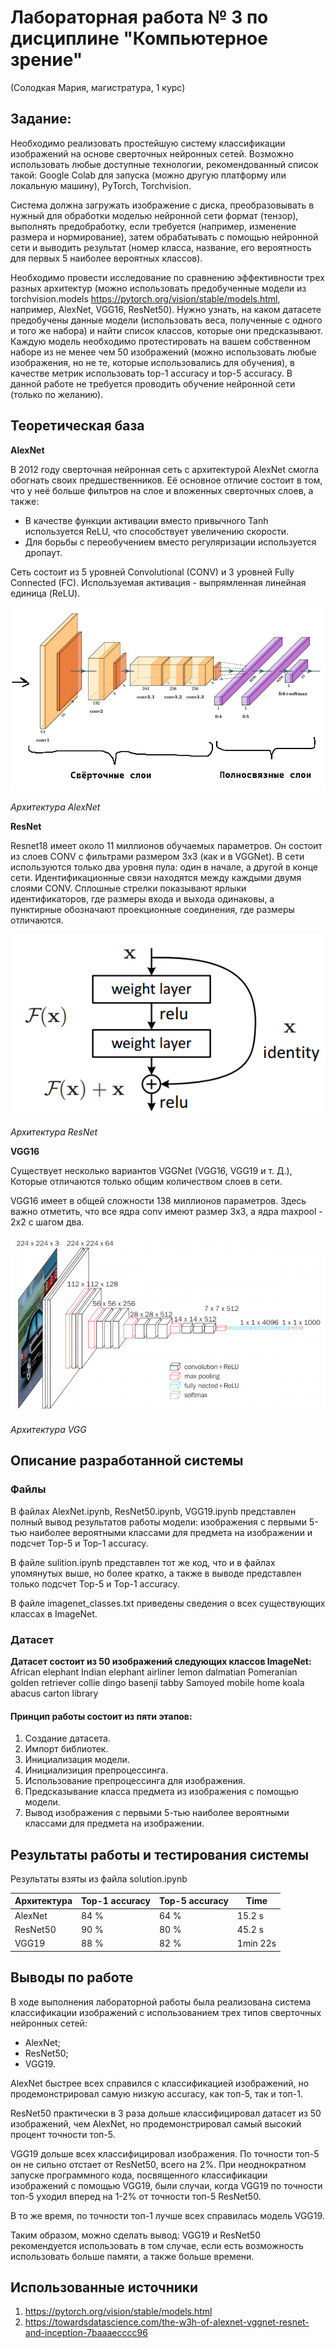 # Лабораторная работа № 3 по дисциплине "Компьютерное зрение" 
(Солодкая Мария, магистратура, 1 курс)

## Задание:
Необходимо реализовать простейшую систему классификации изображений на основе сверточных нейронных сетей. Возможно использовать любые
доступные технологии, рекомендованный список такой: Google Colab для запуска (можно другую платформу или локальную машину), PyTorch, Torchvision.

Система должна загружать изображение с диска, преобразовывать в нужный для обработки моделью нейронной сети формат (тензор), выполнять
предобработку, если требуется (например, изменение размера и нормирование), затем обрабатывать с помощью нейронной сети и выводить
результат (номер класса, название, его вероятность для первых 5 наиболее вероятных классов).

Необходимо провести исследование по сравнению эффективности трех разных архитектур (можно использовать предобученные модели из
torchvision.models https://pytorch.org/vision/stable/models.html, например, AlexNet, VGG16, ResNet50). Нужно узнать, на каком датасете предобучены данные модели (использовать веса, полученные с одного и того же набора) и найти список классов, которые они предсказывают. Каждую модель необходимо протестировать на вашем собственном наборе из не менее чем 50 изображений (можно использовать любые изображения, но не те, которые использовались для обучения), в качестве метрик использовать top-1 accuracy и top-5 accuracy. В данной работе не требуется проводить обучение нейронной сети (только по желанию).

## Теоретическая база
**AlexNet**

В 2012 году сверточная нейронная сеть с архитектурой AlexNet смогла обогнать своих предшественников. Её основное отличие состоит в том, что у неё больше фильтров на слое и вложенных сверточных слоев, а также:

* В качестве функции активации вместо привычного Tanh используется ReLU, что способствует увеличению скорости.
* Для борьбы с переобучением вместо регуляризации используется дропаут.

Сеть состоит из 5 уровней Convolutional (CONV) и 3 уровней Fully Connected (FC). Используемая активация - выпрямленная линейная единица (ReLU). 

<img src="https://github.com/smlrdk/ComputerVision/blob/main/Lab3/readme_img/alexnet.png">

*Архитектура AlexNet* 

**ResNet**

Resnet18 имеет около 11 миллионов обучаемых параметров. Он состоит из слоев CONV с фильтрами размером 3х3 (как и в VGGNet). В сети используются только два уровня пула: один в начале, а другой в конце сети. Идентификационные связи находятся между каждыми двумя слоями CONV. Сплошные стрелки показывают ярлыки идентификаторов, где размеры входа и выхода одинаковы, а пунктирные обозначают проекционные соединения, где размеры отличаются. 

<img src="https://github.com/smlrdk/ComputerVision/blob/main/Lab3/readme_img/ResNet.png">

*Архитектура ResNet* 

**VGG16**

Существует несколько вариантов VGGNet (VGG16, VGG19 и т. Д.), Которые отличаются только общим количеством слоев в сети.

VGG16 имеет в общей сложности 138 миллионов параметров. Здесь важно отметить, что все ядра conv имеют размер 3x3, а ядра maxpool - 2x2 с шагом два.

<img src="https://github.com/smlrdk/ComputerVision/blob/main/Lab3/readme_img/VGG.png">

*Архитектура VGG* 

## Описание разработанной системы

### Файлы
В файлах AlexNet.ipynb, ResNet50.ipynb, VGG19.ipynb представлен полный вывод результатов работы модели: изображения с первыми 5-тью наиболее вероятными классами для предмета на изображении и подсчет Top-5 и Top-1 accuracy.

В файле sulition.ipynb представлен тот же код, что и в файлах упомянутых выше, но более кратко, а также в выводе представлен только подсчет Top-5 и Top-1 accuracy.

В файле imagenet_classes.txt приведены сведения о всех существующих классах в ImageNet.

### Датасет

**Датасет состоит из 50 изображений следующих классов ImageNet:**
African elephant
Indian elephant
airliner
lemon
dalmatian
Pomeranian
golden retriever
collie
dingo
basenji
tabby
Samoyed
mobile home
koala
abacus
carton
library

#### Принцип работы состоит из пяти этапов:
1. Создание датасета.
2. Импорт библиотек.
3. Инициализация модели.
4. Инициализиция препроцессинга.
5. Использование препроцессинга для изображения.
6. Предсказывание класса предмета из изображения с помощью модели.
7. Вывод изображения с первыми 5-тью наиболее вероятными классами для предмета на изображении.

## Результаты работы и тестирования системы

Результаты взяты из файла solution.ipynb

| Архитектура | Top-1 accuracy | Top-5 accuracy | Time   | 
|-------------|----------------|----------------|--------|
| AlexNet     |      84 %      |     64 %       |15.2 s  |
| ResNet50    |      90 %      |     80 %       |45.2 s  |
| VGG19       |      88 %      |     82 %       |1min 22s|

## Выводы по работе

В ходе выполнения лабораторной работы была реализована система классификации изображений с использованием трех типов сверточных нейронных сетей:
* AlexNet;
* ResNet50;
* VGG19.

AlexNet быстрее всех справился с классификацией изображений, но продемонстрировал самую низкую accuracy, как топ-5, так и топ-1.

ResNet50 практически в 3 раза дольше классифицировал датасет из 50 изображений, чем AlexNet, но продемонстрировал самый высокий процент точности топ-5.  

VGG19 дольше всех классифицировал изображения. По точности топ-5 он не сильно отстает от ResNet50, всего на 2%. При неоднократном запуске программного кода, посвященного классификации изображений с помощью VGG19, были случаи, когда VGG19 по точности топ-5 уходил вперед на 1-2% от точности топ-5 ResNet50.

В то же время, по точности топ-1 лучше всех справилась модель VGG19.

Таким образом, можно сделать вывод: VGG19 и ResNet50 рекомендуется использовать в том случае, если есть возможность использовать больше памяти, а также больше времени. 

## Использованные источники
1. https://pytorch.org/vision/stable/models.html 
2. https://towardsdatascience.com/the-w3h-of-alexnet-vggnet-resnet-and-inception-7baaaecccc96 